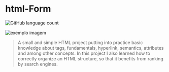 # html-Form
![GitHub language count](https://img.shields.io/github/languages/count/VicktorMS/hmtl-basics?style=for-the-badge)


<img src="ScreenShots/Preview.gif" alt="exemplo imagem">

> A small and simple HTML project putting into practice basic knowledge about tags, fundamentals, hyperlink, semantics, attributes and among other concepts. In this project I also learned how to correctly organize an HTML structure, so that it benefits from ranking by search engines.
